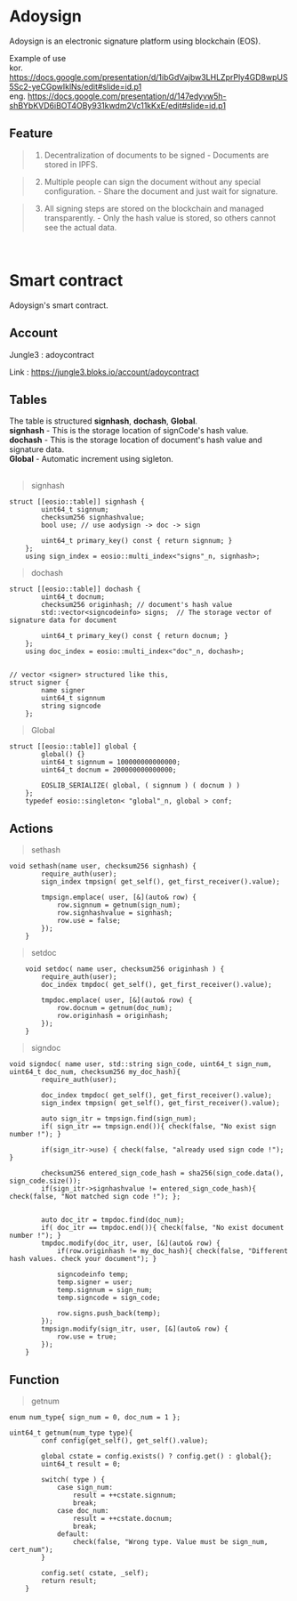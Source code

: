 Adoysign
========
Adoysign is an electronic signature platform using blockchain (EOS).

Example of use<br>
kor.  https://docs.google.com/presentation/d/1ibGdVajbw3LHLZprPly4GD8wpUS5Sc2-yeCGpwIklNs/edit#slide=id.p1<br>
eng. https://docs.google.com/presentation/d/147edyvw5h-shBYbKVD6iBOT4OBy931kwdm2Vc11kKxE/edit#slide=id.p1<br>

Feature
-----
> 1. Decentralization of documents to be signed - Documents are stored in IPFS.

> 2. Multiple people can sign the document without any special configuration. - Share the document and just wait for signature.

> 3. All signing steps are stored on the blockchain and managed transparently. -  Only the hash value is stored, so others cannot see the actual data.

<br>

Smart contract 
=================
Adoysign's smart contract.
<br>

Account
----- 
Jungle3 : adoycontract

Link : https://jungle3.bloks.io/account/adoycontract
<br>

## Tables
The table is structured **signhash**, **dochash**, **Global**.<br>
**signhash** - This is the storage location of signCode's hash value.<br>
**dochash** - This is the storage location of document's hash value and signature data.<br>
**Global** - Automatic increment using sigleton.<br><br>

> signhash
```
struct [[eosio::table]] signhash {
		uint64_t signnum;
		checksum256 signhashvalue;
		bool use; // use aodysign -> doc -> sign

		uint64_t primary_key() const { return signnum; }
	};
	using sign_index = eosio::multi_index<"signs"_n, signhash>;
```
> dochash
```
struct [[eosio::table]] dochash {
		uint64_t docnum;
		checksum256 originhash; // document's hash value
		std::vector<signcodeinfo> signs;  // The storage vector of signature data for document

		uint64_t primary_key() const { return docnum; }
	};
	using doc_index = eosio::multi_index<"doc"_n, dochash>;


// vector <signer> structured like this,
struct signer {
  		name signer
  		uint64_t signnum
  		string signcode
	};

```
  
> Global  
```
struct [[eosio::table]] global {
		global() {}
		uint64_t signnum = 100000000000000;
		uint64_t docnum = 200000000000000;

		EOSLIB_SERIALIZE( global, ( signnum ) ( docnum ) )
	};
	typedef eosio::singleton< "global"_n, global > conf;
```
 
## Actions
> sethash
```
void sethash(name user, checksum256 signhash) {
		require_auth(user);
		sign_index tmpsign( get_self(), get_first_receiver().value);
		
		tmpsign.emplace( user, [&](auto& row) {
			row.signnum = getnum(sign_num);
			row.signhashvalue = signhash;
			row.use = false;
		});
	}
```

> setdoc
```
	void setdoc( name user, checksum256 originhash ) {
		require_auth(user);
		doc_index tmpdoc( get_self(), get_first_receiver().value);

		tmpdoc.emplace( user, [&](auto& row) {
			row.docnum = getnum(doc_num);
			row.originhash = originhash;
		});	
	}
```

> signdoc
```
void signdoc( name user, std::string sign_code, uint64_t sign_num, uint64_t doc_num, checksum256 my_doc_hash){
		require_auth(user);

		doc_index tmpdoc( get_self(), get_first_receiver().value);
		sign_index tmpsign( get_self(), get_first_receiver().value);

		auto sign_itr = tmpsign.find(sign_num);
		if( sign_itr == tmpsign.end()){ check(false, "No exist sign number !"); }

		if(sign_itr->use) { check(false, "already used sign code !"); }

		checksum256 entered_sign_code_hash = sha256(sign_code.data(), sign_code.size());
		if(sign_itr->signhashvalue != entered_sign_code_hash){ check(false, "Not matched sign code !"); };
		

		auto doc_itr = tmpdoc.find(doc_num);
		if( doc_itr == tmpdoc.end()){ check(false, "No exist document number !"); }
		tmpdoc.modify(doc_itr, user, [&](auto& row) {
			if(row.originhash != my_doc_hash){ check(false, "Different hash values. check your document"); }

			signcodeinfo temp;
			temp.signer = user;
			temp.signnum = sign_num;
			temp.signcode = sign_code;
 
			row.signs.push_back(temp);
		});
		tmpsign.modify(sign_itr, user, [&](auto& row) {
			row.use = true;
		});
	}
```

## Function
> getnum
```
enum num_type{ sign_num = 0, doc_num = 1 };

uint64_t getnum(num_type type){
		conf config(get_self(), get_self().value);

		global cstate = config.exists() ? config.get() : global{};
		uint64_t result = 0;
		
		switch( type ) {
			case sign_num:
				result = ++cstate.signnum;	
				break;
			case doc_num:
				result = ++cstate.docnum;
				break;
			default:
				check(false, "Wrong type. Value must be sign_num, cert_num");
		}

		config.set( cstate, _self);
		return result;
	}
```


